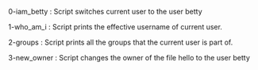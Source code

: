 0-iam_betty : Script switches current user to the user betty

1-who_am_i : Script prints the effective username of current user.

2-groups : Script prints all the groups that the current user is part of.

3-new_owner : Script changes the owner of the file hello to the user betty


